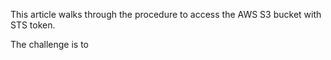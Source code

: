 This article walks through the procedure to access the AWS S3 bucket with STS token.



The challenge is to 